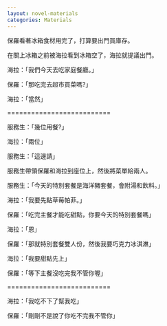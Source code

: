 ```yaml
---
layout: novel-materials
categories: Materials
---
```


保羅看著冰箱食材用完了，打算要出門買庫存。

在關上冰箱之前被海拉看到冰箱空了，海拉就提議出門。

海拉：「我們今天去吃家庭餐廳。」

保羅：「那吃完去超市買菜嗎?」

海拉：「當然」

==========================

服務生：「幾位用餐?」

海拉：「兩位」

服務生：「這邊請」

服務生帶領保羅和海拉到座位上，然後將菜單給兩人。

服務生：「今天的特別套餐是海洋豬套餐，會附湯和飲料。」

海拉：「我要先點草莓帕菲。」

保羅：「吃完主餐才能吃甜點，你要今天的特別套餐嗎」

海拉：「恩」

保羅：「那就特別套餐雙人份，然後我要巧克力冰淇淋」

海拉：「我要甜點先上」

保羅：「等下主餐沒吃完我不管你喔」

==========================

海拉：「我吃不下了幫我吃」

保羅：「剛剛不是說了你吃不完我不管你」
